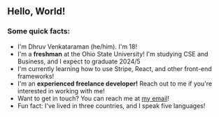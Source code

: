 <!--
**dhruvv/dhruvv** is a ✨ _special_ ✨ repository because its `README.md` (this file) appears on your GitHub profile.

Here are some ideas to get you started:

- 🔭 I’m currently working on ...
- 🌱 I’m currently learning ...
- 👯 I’m looking to collaborate on ...
- 🤔 I’m looking for help with ...
- 💬 Ask me about ...
- 📫 How to reach me: ...
- 😄 Pronouns: ...
- ⚡ Fun fact: ...
-->
## Hello, World!
### Some quick facts: 
- I'm Dhruv Venkataraman (he/him). I'm 18!
- I'm a **freshman** at the Ohio State University! I'm studying CSE and Business, and I expect to graduate 2024/5
- I'm currently learning how to use Stripe, React, and other front-end frameworks!
- I'm an **experienced freelance developer!** Reach out to me if you're interested in working with me!
- Want to get in touch? You can reach me at [my email](mailto:dhruv@dhruvv.tech)!
- Fun fact: I've lived in three countries, and I speak five languages!